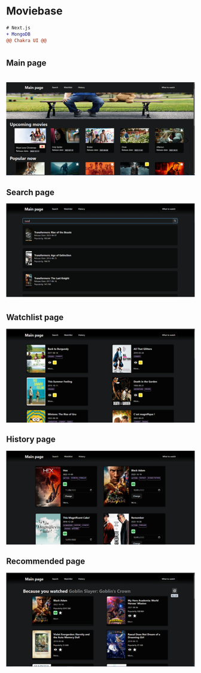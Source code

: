 # Moviebase

```diff
# Next.js
+ MongoDB
@@ Chakra UI @@
```
#
#
## Main page
#
#
#

![](public/images/rsz_main-image.png)







## Search page

![](public/images/rsz_1search-img.png)






#
#
#

## Watchlist page 

![](public/images/rsz_1watchlist-image.png)







## History page 

![](public/images/rsz_history-image.png)







## Recommended page 

![](public/images/rsz_rec-image.png)



